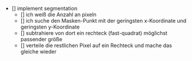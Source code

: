 - [] implement segmentation
    - [] ich weiß die Anzahl an pixeln
    - [] ich suche den Masken-Punkt mit der geringsten x-Koordinate und geringsten y-Koordinate
    - [] subtrahiere von dort ein rechteck (fast-quadrat) möglichst passender größe
    - [] verteile die restlichen Pixel auf ein Rechteck und mache das gleiche wieder
